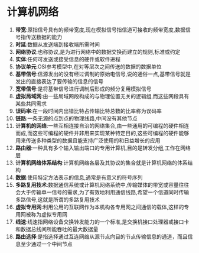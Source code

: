 # 计算机网络

1. **带宽**:原指信号具有的频带宽度,现在模拟信号指信道可接收的频带宽度,数据信号指传送数据的能力
2. **时延**:数据从发送端到接收端所需时间
3. **网络协议**:也称协议,是为进行网络中的数据交换而建立的规则,标准或约定
4. **实体**:任何可发送或接受信息的硬件或软件进程
5. **协议单元**:OSI参考模型中,在对等层次之间传送的数据的数据单位
6. **基带信号**:信源发出的没有经过调制的原始电信号,说的通俗一点,基带信号就是发出的直接表达了要传输的信息的信号
7. **宽带信号**:是将基带信号进行调制后形成的频分复用模拟信号
8. **虚拟局域网**:由一些局域网段构成的与物理位置无关的逻辑组,而这些网段具有某些共同需求
9. **误码率**:在一段时间内出错比特占传输比特总数的比率称为误码率
10. **链路**:一条无源的点到点的物理线路,中间没有其他节点
11. **计算机的网络**:一些互相连接自治的网络集合,由一些通用的可编程的硬件相连而成,而这些可编程的硬件并非用来实现某种特定目的,这些可编程的硬件能够用来传送多种类型的数据且能支持广泛使用的和日益增长的应用
12. **路由器**:一种具有多个输入输出端口的专用计算机,目的是转发分组,工作在网络层
13. **计算机网络体系结构**:计算机网络各层及其协议的集合就是计算机网络的体系结构
14. **数据**:使用特定方法表示的信息,通常是有意义的符号序列
15. **多路复用技术**:数据通信系统或计算机网络系统中,传输媒体的带宽或容量往往会大于传输单一信号的需求,为了有效地利用通信线路,希望一个信道同时传输多路信号,这就是所谓的多路复用技术
16. **虚拟专用网**:利用公用的互联网作为本机构各专用网之间通信的载体,这样的专用网被称为虚拟专用网
17. **线速**:线速指网络设备交换转发能力的一个标准,是交换机接口处理器或接口卡和数据总线间所能吞吐的最大数据量
18. **路由选择**:是指选择通过互连网络从源节点向目的节点传输信息的通道，而且信息至少通过一个中间节点
